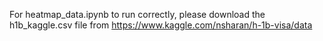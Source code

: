 For heatmap_data.ipynb to run correctly, please download the h1b_kaggle.csv file from https://www.kaggle.com/nsharan/h-1b-visa/data 